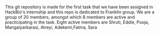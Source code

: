 This git repository is made for the first task that we have been assigned in HackBio's internship and this repo is dedicated to Franklin group.
We are a group of 20 members, amongst which 8 members are active and practicipating in the task.
Eight active members are 
Shruti, Eddie, Pooja, Mangaiyarkarasi, Atreyi, Adekemi,Fatma, Sara
